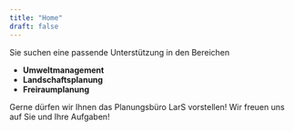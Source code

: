 ```yaml
---
title: "Home"
draft: false
---
```

Sie suchen eine passende Unterstützung in den Bereichen

- **Umweltmanagement**
- **Landschaftsplanung**
- **Freiraumplanung**

Gerne dürfen wir Ihnen das Planungsbüro LarS vorstellen!
Wir freuen uns auf Sie und Ihre Aufgaben!